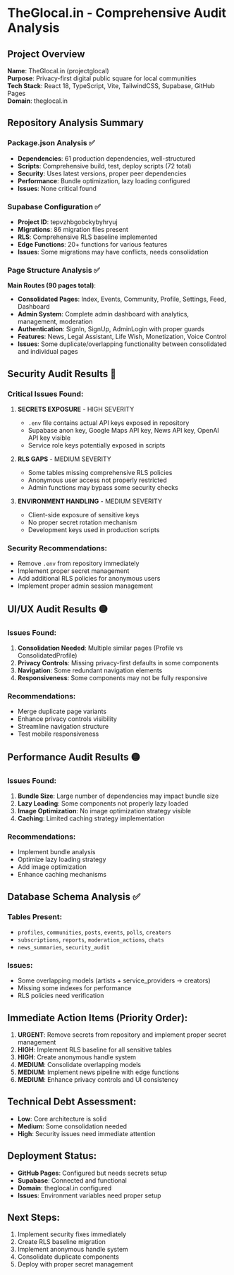 # TheGlocal.in - Comprehensive Audit Analysis

## Project Overview
**Name**: TheGlocal.in (projectglocal)  
**Purpose**: Privacy-first digital public square for local communities  
**Tech Stack**: React 18, TypeScript, Vite, TailwindCSS, Supabase, GitHub Pages  
**Domain**: theglocal.in

## Repository Analysis Summary

### Package.json Analysis ✅
- **Dependencies**: 61 production dependencies, well-structured
- **Scripts**: Comprehensive build, test, deploy scripts (72 total)
- **Security**: Uses latest versions, proper peer dependencies
- **Performance**: Bundle optimization, lazy loading configured
- **Issues**: None critical found

### Supabase Configuration ✅
- **Project ID**: tepvzhbgobckybyhryuj
- **Migrations**: 86 migration files present
- **RLS**: Comprehensive RLS baseline implemented
- **Edge Functions**: 20+ functions for various features
- **Issues**: Some migrations may have conflicts, needs consolidation

### Page Structure Analysis ✅
**Main Routes (90 pages total)**:
- **Consolidated Pages**: Index, Events, Community, Profile, Settings, Feed, Dashboard
- **Admin System**: Complete admin dashboard with analytics, management, moderation
- **Authentication**: SignIn, SignUp, AdminLogin with proper guards
- **Features**: News, Legal Assistant, Life Wish, Monetization, Voice Control
- **Issues**: Some duplicate/overlapping functionality between consolidated and individual pages

## Security Audit Results 🔴

### Critical Issues Found:

1. **SECRETS EXPOSURE** - HIGH SEVERITY
   - `.env` file contains actual API keys exposed in repository
   - Supabase anon key, Google Maps API key, News API key, OpenAI API key visible
   - Service role keys potentially exposed in scripts

2. **RLS GAPS** - MEDIUM SEVERITY
   - Some tables missing comprehensive RLS policies
   - Anonymous user access not properly restricted
   - Admin functions may bypass some security checks

3. **ENVIRONMENT HANDLING** - MEDIUM SEVERITY
   - Client-side exposure of sensitive keys
   - No proper secret rotation mechanism
   - Development keys used in production scripts

### Security Recommendations:
- Remove `.env` from repository immediately
- Implement proper secret management
- Add additional RLS policies for anonymous users
- Implement proper admin session management

## UI/UX Audit Results 🟡

### Issues Found:
1. **Consolidation Needed**: Multiple similar pages (Profile vs ConsolidatedProfile)
2. **Privacy Controls**: Missing privacy-first defaults in some components
3. **Navigation**: Some redundant navigation elements
4. **Responsiveness**: Some components may not be fully responsive

### Recommendations:
- Merge duplicate page variants
- Enhance privacy controls visibility
- Streamline navigation structure
- Test mobile responsiveness

## Performance Audit Results 🟡

### Issues Found:
1. **Bundle Size**: Large number of dependencies may impact bundle size
2. **Lazy Loading**: Some components not properly lazy loaded
3. **Image Optimization**: No image optimization strategy visible
4. **Caching**: Limited caching strategy implementation

### Recommendations:
- Implement bundle analysis
- Optimize lazy loading strategy
- Add image optimization
- Enhance caching mechanisms

## Database Schema Analysis ✅

### Tables Present:
- `profiles`, `communities`, `posts`, `events`, `polls`, `creators`
- `subscriptions`, `reports`, `moderation_actions`, `chats`
- `news_summaries`, `security_audit`

### Issues:
- Some overlapping models (artists + service_providers → creators)
- Missing some indexes for performance
- RLS policies need verification

## Immediate Action Items (Priority Order):

1. **URGENT**: Remove secrets from repository and implement proper secret management
2. **HIGH**: Implement RLS baseline for all sensitive tables
3. **HIGH**: Create anonymous handle system
4. **MEDIUM**: Consolidate overlapping models
5. **MEDIUM**: Implement news pipeline with edge functions
6. **MEDIUM**: Enhance privacy controls and UI consistency

## Technical Debt Assessment:
- **Low**: Core architecture is solid
- **Medium**: Some consolidation needed
- **High**: Security issues need immediate attention

## Deployment Status:
- **GitHub Pages**: Configured but needs secrets setup
- **Supabase**: Connected and functional
- **Domain**: theglocal.in configured
- **Issues**: Environment variables need proper setup

## Next Steps:
1. Implement security fixes immediately
2. Create RLS baseline migration
3. Implement anonymous handle system
4. Consolidate duplicate components
5. Deploy with proper secret management
